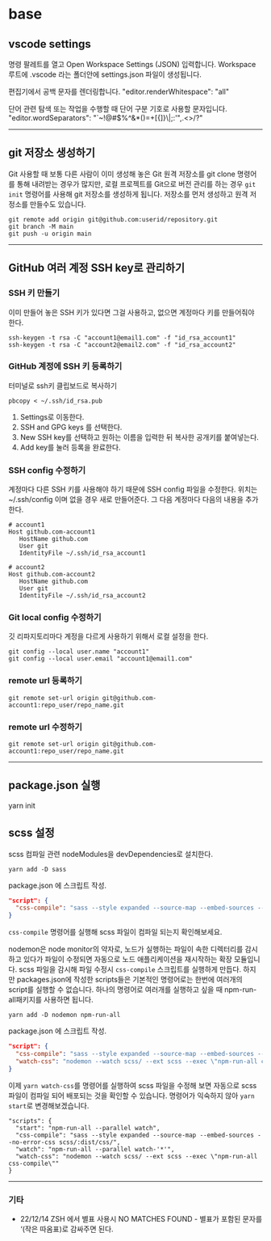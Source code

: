 # base

## vscode settings

명령 팔레트를 열고 Open Workspace Settings (JSON) 입력합니다.
Workspace 루트에 .vscode 라는 폴더안에 settings.json 파일이 생성됩니다.

편집기에서 공백 문자를 렌더링합니다.
"editor.renderWhitespace": "all"

단어 관련 탐색 또는 작업을 수행할 때 단어 구분 기호로 사용할 문자입니다.
"editor.wordSeparators": "`~!@#$%^&\*()=+[{]}\\|;:'\",.<>/?"

---

## git 저장소 생성하기

Git 사용할 때 보통 다른 사람이 이미 생성해 놓은 Git 원격 저장소를 git clone 명령어를 통해 내려받는 경우가 많지만, 로컬 프로젝트를 Git으로 버전 관리를 하는 경우 `git init` 명령어를 사용해 git 저장소를 생성하게 됩니다.
저장소를 먼저 생성하고 원격 저정소를 만들수도 있습니다.

```
git remote add origin git@github.com:userid/repository.git
git branch -M main
git push -u origin main
```

---

## GitHub 여러 계정 SSH key로 관리하기

### SSH 키 만들기

이미 만들어 놓은 SSH 키가 있다면 그걸 사용하고, 없으면 계정마다 키를 만들어줘야 한다.

```
ssh-keygen -t rsa -C "account1@email1.com" -f "id_rsa_account1"
ssh-keygen -t rsa -C "account2@email2.com" -f "id_rsa_account2"
```

### GitHub 계정에 SSH 키 등록하기

터미널로 ssh키 클립보드로 복사하기

```shell
pbcopy < ~/.ssh/id_rsa.pub
```

1. Settings로 이동한다.
2. SSH and GPG keys 를 선택한다.
3. New SSH key를 선택하고 원하는 이름을 입력한 뒤 복사한 공개키를 붙여넣는다.
4. Add key를 눌러 등록을 완료한다.

### SSH config 수정하기

계정마다 다른 SSH 키를 사용해야 하기 때문에 SSH config 파일을 수정한다. 위치는 ~/.ssh/config 이며 없을 경우 새로 만들어준다. 그 다음 계정마다 다음의 내용을 추가한다.

```shell
# account1
Host github.com-account1
   HostName github.com
   User git
   IdentityFile ~/.ssh/id_rsa_account1

# account2
Host github.com-account2
   HostName github.com
   User git
   IdentityFile ~/.ssh/id_rsa_account2
```

### Git local config 수정하기

깃 리파지토리마다 계정을 다르게 사용하기 위해서 로컬 설정을 한다.

```shell
git config --local user.name "account1"
git config --local user.email "account1@email1.com"
```

### remote url 등록하기

```shell
git remote set-url origin git@github.com-account1:repo_user/repo_name.git
```

### remote url 수정하기

```shell
git remote set-url origin git@github.com-account1:repo_user/repo_name.git
```

---

## package.json 실행

yarn init

## scss 설정

scss 컴파일 관련 nodeModules을 devDependencies로 설치한다.

```shell
yarn add -D sass
```

package.json 에 스크립트 작성.

```json
"script": {
  "css-compile": "sass --style expanded --source-map --embed-sources --no-error-css scss/:dist/css/"
}
```

`css-compile` 명령어를 실행해 scss 파일이 컴파일 되는지 확인해보세요.

nodemon은 node monitor의 약자로, 노드가 실행하는 파일이 속한 디렉터리를 감시하고 있다가 파일이 수정되면 자동으로 노드 애플리케이션을 재시작하는 확장 모듈입니다. scss 파일을 감시해 파일 수정시 `css-compile` 스크립트를 실행하게 만듭다. 하지만 packages.json에 작성한 scripts들은 기본적인 명령어로는 한번에 여러개의 script를 실행할 수 없습니다. 하나의 명령어로 여러개를 실행하고 싶을 때 npm-run-all패키지를 사용하면 됩니다.

```shell
yarn add -D nodemon npm-run-all
```

package.json 에 스크립트 작성.

```json
"script": {
  "css-compile": "sass --style expanded --source-map --embed-sources --no-error-css scss/:dist/css/",
  "watch-css": "nodemon --watch scss/ --ext scss --exec \"npm-run-all css-compile\""
}
```

이제 `yarn watch-css`를 명령어를 실행하여 scss 파일을 수정해 보면 자동으로 scss 파일이 컴파일 되어 배포되는 것을 확인할 수 있습니다.
명령어가 익숙하지 않아 `yarn start`로 변경해보겠습니다.

```shell
"scripts": {
  "start": "npm-run-all --parallel watch",
  "css-compile": "sass --style expanded --source-map --embed-sources --no-error-css scss/:dist/css/",
  "watch": "npm-run-all --parallel watch-'*'",
  "watch-css": "nodemon --watch scss/ --ext scss --exec \"npm-run-all css-compile\""
}
```

---

### 기타

- 22/12/14
  ZSH 에서 별표 사용시 NO MATCHES FOUND - 별표가 포함된 문자를 ‘(작은 따옴표)로 감싸주면 된다.

```

```
